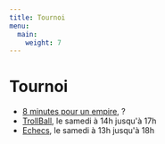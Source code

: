 ```yaml
---
title: Tournoi
menu:
  main:
    weight: 7
---
```


# Tournoi
  - [8 minutes pour un empire](8-minutes-pour-un-empire), ?
  - [TrollBall](trollball), le samedi à 14h jusqu'à 17h
  - [Echecs](echecs), le samedi à 13h jusqu'à 18h
